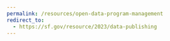 ```yaml
---
permalink: /resources/open-data-program-management
redirect_to:
  - https://sf.gov/resource/2023/data-publishing
---
```

